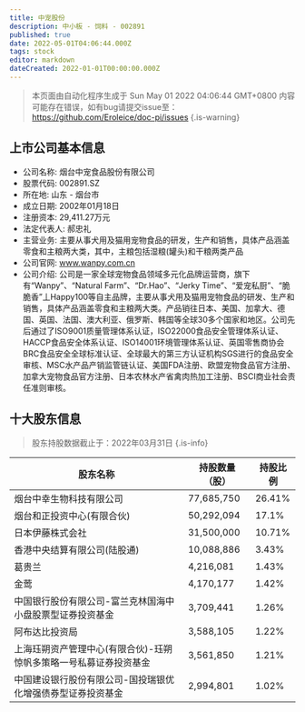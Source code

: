 ```yaml
---
title: 中宠股份
description: 中小板 - 饲料 - 002891
published: true
date: 2022-05-01T04:06:44.000Z
tags: stock
editor: markdown
dateCreated: 2022-01-01T00:00:00.000Z
---
```


> 本页面由自动化程序生成于 Sun May 01 2022 04:06:44 GMT+0800
> 内容可能存在错误，如有bug请提交issue至：https://github.com/Eroleice/doc-pi/issues
{.is-warning}

## 上市公司基本信息
- 公司名称: 烟台中宠食品股份有限公司
- 股票代码: 002891.SZ
- 所在地: 山东 - 烟台市
- 成立日期: 2002年01月18日
- 注册资本: 29,411.27万元
- 法定代表人: 郝忠礼
- 主营业务: 主要从事犬用及猫用宠物食品的研发，生产和销售，具体产品涵盖零食和主粮两大类，其中，主粮包括湿粮(罐头)和干粮两类产品
- 公司官网: www.wanpy.com.cn
- 公司介绍: 公司是一家全球宠物食品领域多元化品牌运营商，旗下有“Wanpy”、“Natural Farm”、“Dr.Hao”、“Jerky Time”、“爱宠私厨”、“脆脆香”丄Happy100等自主品牌，主要从事犬用及猫用宠物食品的研发、生产和销售，具体产品涵盖零食和主粮两大类。产品销往日本、美国、加拿大、德国、英国、法国、澳大利亚、俄罗斯、韩国等全球30多个国家和地区。公司先后通过了ISO9001质量管理体系认证，ISO22000食品安全管理体系认证、HACCP食品安全体系认证、ISO14001环境管理体系认证、英国零售商协会BRC食品安全全球标准认证、全球最大的第三方认证机构SGS进行的食品安全审核、MSC水产品产销监管链认证、美国FDA注册、欧盟宠物食品官方注册、加拿大宠物食品官方注册、日本农林水产省禽肉热加工注册、BSCI商业社会责任准则审核。


## 十大股东信息
> 股东持股数据截止于：2022年03月31日
{.is-info}

| 股东名称 | 持股数量（股） | 持股比例 |
| --- | --- | --- |
| 烟台中幸生物科技有限公司 | 77,685,750 | 26.41% |
| 烟台和正投资中心(有限合伙) | 50,292,094 | 17.1% |
| 日本伊藤株式会社 | 31,500,000 | 10.71% |
| 香港中央结算有限公司(陆股通) | 10,088,886 | 3.43% |
| 葛贵兰 | 4,216,081 | 1.43% |
| 金莺 | 4,170,177 | 1.42% |
| 中国银行股份有限公司-富兰克林国海中小盘股票型证券投资基金 | 3,709,441 | 1.26% |
| 阿布达比投资局 | 3,588,105 | 1.22% |
| 上海珏朔资产管理中心(有限合伙)-珏朔惊帆多策略一号私募证券投资基金 | 3,561,850 | 1.21% |
| 中国建设银行股份有限公司-国投瑞银优化增强债券型证券投资基金 | 2,994,801 | 1.02% |




